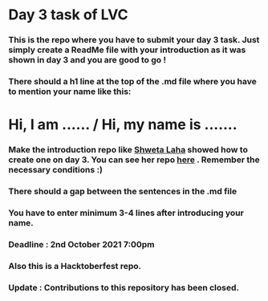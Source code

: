 # Day 3 task of LVC

### This is the repo where you have to submit your day 3 task. Just simply create a ReadMe file with your introduction as it was shown in day 3 and you are good to go !
### There should a h1 line at the top of the .md file where you have to mention your name like this:

# Hi, I am ...... / Hi, my name is .......

### Make the introduction repo like [Shweta Laha](https://github.com/shweta-laha) showed how to create one on day 3. You can see her repo [here](https://github.com/shweta-laha/DAY-3) . Remember the necessary conditions :)
### There should a gap between the sentences in the .md file
### You have to enter minimum 3-4 lines after introducing your name.
### Deadline : 2nd October 2021 7:00pm
### Also this is a Hacktoberfest repo.

### Update : Contributions to this repository has been closed.
